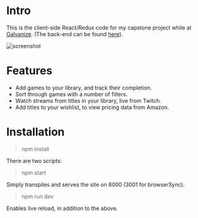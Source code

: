 # Intro

This is the client-side React/Redux code for my capstone project while at [Galvanize](http://www.galvanize.com). (The back-end can be found [here](https://github.com/ryanomackey/games-lib-server)).

![screenshot](http://res.cloudinary.com/dh55hnjfm/image/upload/v1474935936/games-lib_t7jj08.png)

# Features

* Add games to your library, and track their completion.
* Sort through games with a number of filters.
* Watch streams from titles in your library, live from Twitch.
* Add titles to your wishlist, to view pricing data from Amazon.

# Installation

> npm install

There are two scripts:

> npm start

Simply transpiles and serves the site on 8000 (3001 for browserSync).

> npm run dev

Enables live reload, in addition to the above.
